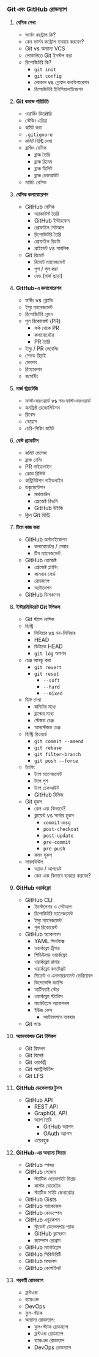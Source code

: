 ### **Git এবং GitHub রোডম্যাপ**  

1. **বেসিক শেখা**  
   - ভার্সন কন্ট্রোল কি?  
   - কেন ভার্সন কন্ট্রোল ব্যবহার করবেন?  
   - Git vs অন্যান্য VCS  
   - লোকালিতে Git ইনস্টল করা  
   - রিপোজিটরি কি?  
     - `git init`  
     - `git config`  
     - লোকাল vs গ্লোবাল কনফিগারেশন  
     - রিপোজিটরি ইনিশিয়ালাইজেশন  

2. **Git কমান্ড পরিচিতি**  
   - ওয়ার্কিং ডিরেক্টরি  
   - স্টেজিং এরিয়া  
   - কমিট করা  
   - `.gitignore`  
   - কমিট হিস্ট্রি দেখা  
   - ব্রাঞ্চিং বেসিক  
     - ব্রাঞ্চ তৈরি  
     - ব্রাঞ্চ রিনেম  
     - ব্রাঞ্চ ডিলিট  
     - ব্রাঞ্চ চেকআউট  
   - মার্জিং বেসিক  

3. **বেসিক কলাবোরেশন**  
   - GitHub বেসিক  
     - অ্যাকাউন্ট তৈরি  
     - GitHub ইন্টারফেস  
     - প্রোফাইল সেটআপ  
     - রিপোজিটরি তৈরি  
     - প্রোফাইল রিডমি  
     - প্রাইভেট vs পাবলিক  
   - Git রিমোট  
     - রিমোট ম্যানেজমেন্ট  
     - পুশ / পুল করা  
     - ফেচ (মার্জ ছাড়া)  

4. **GitHub-এ কলাবোরেশন**  
   - ফর্কিং vs ক্লোনিং  
   - ইস্যু ম্যানেজমেন্ট  
   - রিপোজিটরি ক্লোন  
   - পুল রিকোয়েস্ট (PR)  
     - ফর্ক থেকে PR  
     - কলাবোরেটর  
     - PR তৈরি  
   - ইস্যু / PR লেবেলিং  
   - সেভড রিপ্লাই  
   - মেনশন  
   - রিঅ্যাকশন  
   - কমেন্টিং  

5. **মার্জ স্ট্র্যাটেজি**  
   - ফাস্ট-ফরওয়ার্ড vs নন-ফাস্ট-ফরওয়ার্ড  
   - কনফ্লিক্ট রেজোলিউশন  
   - রিবেস  
   - স্কোয়াশ  
   - চেরি-পিকিং কমিট  

6. **বেস্ট প্র্যাকটিস**  
   - কমিট মেসেজ  
   - ব্রাঞ্চ নেমিং  
   - PR গাইডলাইন  
   - কোড রিভিউ  
   - কন্ট্রিবিউশন গাইডলাইন  
   - ডকুমেন্টেশন  
     - মার্কডাউন  
     - প্রোজেক্ট রিডমি  
     - GitHub উইকি  
   - ক্লিন Git হিস্ট্রি  

7. **টিমে কাজ করা**  
   - GitHub অর্গানাইজেশন  
     - কলাবোরেটর / মেম্বার  
     - টিম ম্যানেজমেন্ট  
   - GitHub প্রোজেক্ট  
     - প্রোজেক্ট প্ল্যানিং  
     - কানবান বোর্ড  
     - রোডম্যাপ  
     - অটোমেশন  
   - GitHub ডিসকাশন  

8. **ইন্টারমিডিয়েট Git টপিকস**  
   - Git স্ট্যাশ বেসিক  
   - হিস্ট্রি  
     - লিনিয়ার vs নন-লিনিয়ার  
     - HEAD  
     - ডিটাচড HEAD  
     - `git log` অপশন  
   - চেঞ্জ আনডু করা  
     - `git revert`  
     - `git reset`  
       - `--soft`  
       - `--hard`  
       - `--mixed`  
   - ডিফ দেখা  
     - কমিটের মধ্যে  
     - ব্রাঞ্চের মধ্যে  
     - স্টেজড চেঞ্জ  
     - আনস্টেজড চেঞ্জ  
   - হিস্ট্রি রিওয়ার্ড  
     - `git commit --amend`  
     - `git rebase`  
     - `git filter-branch`  
     - `git push --force`  
   - ট্যাগিং  
     - ট্যাগ ম্যানেজমেন্ট  
     - ট্যাগ পুশ  
     - ট্যাগ চেকআউট  
     - GitHub রিলিজ  
   - Git হুকস  
     - কেন এবং কিভাবে?  
     - ক্লায়েন্ট vs সার্ভার হুকস  
       - `commit-msg`  
       - `post-checkout`  
       - `post-update`  
       - `pre-commit`  
       - `pre-push`  
     - কমন হুকস  
   - সাবমডিউল  
     - অ্যাড / আপডেট  
     - কেন এবং কিভাবে ব্যবহার করবেন?  

9. **GitHub ওয়ার্কফ্লো**  
   - GitHub CLI  
     - ইনস্টলেশন ও সেটআপ  
     - রিপোজিটরি ম্যানেজমেন্ট  
     - ইস্যু ম্যানেজমেন্ট  
     - পুল রিকোয়েস্ট  
   - GitHub অ্যাকশনস  
     - YAML সিনট্যাক্স  
     - ওয়ার্কফ্লো ট্রিগার  
     - শিডিউলড ওয়ার্কফ্লো  
     - ওয়ার্কফ্লো রানার  
     - ওয়ার্কফ্লো কনটেক্সট  
     - সিক্রেট ও এনভায়রনমেন্ট ভেরিয়েবল  
     - ডিপেন্ডেন্সি ক্যাশিং  
     - আর্টিফ্যাক্ট স্টোর  
     - ওয়ার্কফ্লো স্ট্যাটাস  
     - মার্কেটপ্লেস অ্যাকশনস  
     - ইউজ কেস  
       - অটোমেশনে ব্যবহার  
   - Git প্যাচ  

10. **অ্যাডভান্সড Git টপিকস**  
    - Git রিফলগ  
    - Git বিসেক্ট  
    - Git ওয়ার্কট্রি  
    - Git অ্যাট্রিবিউটস  
    - Git LFS  

11. **GitHub ডেভেলপার টুলস**  
    - GitHub API  
      - REST API  
      - GraphQL API  
      - অ্যাপ তৈরি  
        - GitHub অ্যাপস  
        - OAuth অ্যাপস  
      - ওয়েবহুক  

12. **GitHub-এর অন্যান্য ফিচার**  
    - GitHub স্পন্সর  
    - GitHub পেজেস  
      - স্ট্যাটিক ওয়েবসাইট ডিপ্লয়  
      - কাস্টম ডোমেইন  
      - স্ট্যাটিক সাইট জেনারেটর  
    - GitHub Gists  
    - GitHub প্যাকেজেস  
    - GitHub কোডস্পেস  
    - GitHub এডুকেশন  
      - স্টুডেন্ট ডেভেলপার প্যাক  
      - GitHub ক্লাসরুম  
      - ক্যাম্পাস প্রোগ্রাম  
    - GitHub মার্কেটপ্লেস  
    - GitHub সিকিউরিটি  
    - GitHub মডেলস  
    - GitHub কোপাইলট  

13. **পরবর্তী রোডম্যাপ**  
    - ফ্রন্টএন্ড  
    - ব্যাকএন্ড  
    - DevOps  
    - ফুল-স্ট্যাক  
    - অন্যান্য রোডম্যাপ:  
      - ফুল-স্ট্যাক রোডম্যাপ  
      - ফ্রন্টএন্ড রোডম্যাপ  
      - ব্যাকএন্ড রোডম্যাপ  
      - DevOps রোডম্যাপ  
